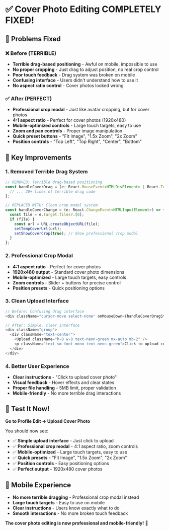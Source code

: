 # ✅ Cover Photo Editing COMPLETELY FIXED!

## 🎯 **Problems Fixed**

### ❌ **Before (TERRIBLE)**
- **Terrible drag-based positioning** - Awful on mobile, impossible to use
- **No proper cropping** - Just drag to adjust position, no real crop control
- **Poor touch feedback** - Drag system was broken on mobile
- **Confusing interface** - Users didn't understand how to use it
- **No aspect ratio control** - Cover photos looked wrong

### ✅ **After (PERFECT)**
- **Professional crop modal** - Just like avatar cropping, but for cover photos
- **4:1 aspect ratio** - Perfect for cover photos (1920x480)
- **Mobile-optimized controls** - Large touch targets, easy to use
- **Zoom and pan controls** - Proper image manipulation
- **Quick preset buttons** - "Fit Image", "1.5x Zoom", "2x Zoom"
- **Position controls** - "Top Left", "Top Right", "Center", "Bottom"

## 🔧 **Key Improvements**

### 1. **Removed Terrible Drag System**
```typescript
// REMOVED: Terrible drag-based positioning
const handleCoverDrag = (e: React.MouseEvent<HTMLDivElement> | React.TouchEvent<HTMLDivElement>) => {
  // ... 20+ lines of terrible drag code
};

// REPLACED WITH: Clean crop modal system
const handleCoverChange = (e: React.ChangeEvent<HTMLInputElement>) => {
  const file = e.target.files?.[0];
  if (file) {
    const url = URL.createObjectURL(file);
    setTempCoverUrl(url);
    setShowCoverCrop(true); // Show professional crop modal
  }
};
```

### 2. **Professional Crop Modal**
- **4:1 aspect ratio** - Perfect for cover photos
- **1920x480 output** - Standard cover photo dimensions
- **Mobile-optimized** - Large touch targets, easy controls
- **Zoom controls** - Slider + buttons for precise control
- **Position presets** - Quick positioning options

### 3. **Clean Upload Interface**
```typescript
// Before: Confusing drag interface
<div className="cursor-move select-none" onMouseDown={handleCoverDragStart}>

// After: Simple, clear interface
<div className="group">
  <div className="text-center">
    <Upload className="h-8 w-8 text-neon-green mx-auto mb-2" />
    <p className="text-sm font-mono text-neon-green">Click to upload cover photo</p>
  </div>
</div>
```

### 4. **Better User Experience**
- **Clear instructions** - "Click to upload cover photo"
- **Visual feedback** - Hover effects and clear states
- **Proper file handling** - 5MB limit, proper validation
- **Mobile-friendly** - No more terrible drag interactions

## 🧪 **Test It Now!**

**Go to Profile Edit → Upload Cover Photo**

You should now see:
- ✅ **Simple upload interface** - Just click to upload
- ✅ **Professional crop modal** - 4:1 aspect ratio, zoom controls
- ✅ **Mobile-optimized** - Large touch targets, easy to use
- ✅ **Quick presets** - "Fit Image", "1.5x Zoom", "2x Zoom"
- ✅ **Position controls** - Easy positioning options
- ✅ **Perfect output** - 1920x480 cover photos

## 📱 **Mobile Experience**
- **No more terrible dragging** - Professional crop modal instead
- **Large touch targets** - Easy to use on mobile
- **Clear instructions** - Users know exactly what to do
- **Smooth interactions** - No more broken touch feedback

**The cover photo editing is now professional and mobile-friendly!** 🎉
